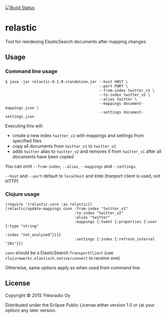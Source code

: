 [![Build Status](https://travis-ci.org/Yleisradio/relastic.svg?branch=master)](https://travis-ci.org/Yleisradio/relastic)

# relastic

Tool for reindexing ElasticSearch documents after mapping changes.

## Usage 

### Command line usage

    $ java -jar relastic-0.1.0-standalone.jar --host HOST \
                                              --port PORT \
                                              --from-index twitter_v1 \
                                              --to-index twitter_v2 \
                                              --alias twitter \
                                              --mappings document-mappings.json \
                                              --settings document-settings.json

Executing this will:

* create a new index `twitter_v2` with mappings and settings from specified files
* copy all documents from `twitter_v1` to `twitter_v2`
* adds `twitter` alias to `twitter_v2` and removes it from `twitter_v1` after all documents have been copied

You can omit `--from-index`, `--alias`, `--mappings` and `--settings`.

`--host` and `--port` default to `localhost` and `9300` (tranport client is used, not HTTP)

### Clojure usage

    (require '[relastic.core :as relastic])
    (relastic/update-mappings conn :from-index "twitter_v1"
                                   :to-index "twitter_v2"
                                   :alias "twitter"
                                   :mappings {:tweet {:properties {:user {:type "string"
                                                                          :index "not_analyzed"}}}}
                                   :settings {:index {:refresh_interval "20s"}})

`conn` should be a ElasticSearch `TransportClient` (use `clojurewerkz.elastisch.native/connect` to receive one)

Otherwise, same options apply as when used from command line.

## License

Copyright © 2015 Yleisradio Oy

Distributed under the Eclipse Public License either version 1.0 or (at your option) any later version.

